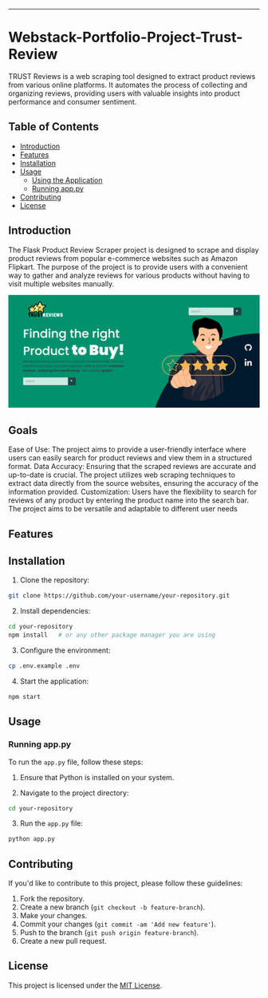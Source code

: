 

---

# Webstack-Portfolio-Project-Trust-Review

TRUST Reviews  is a web scraping tool designed to extract product reviews from various online platforms. It automates the process of collecting and organizing reviews, providing users with valuable insights into product performance and consumer sentiment.

## Table of Contents

- [Introduction](#introduction)
- [Features](#features)
- [Installation](#installation)
- [Usage](#usage)
  - [Using the Application](#using-the-application)
  - [Running app.py](#running-apppy)
- [Contributing](#contributing)
- [License](#license)

## Introduction
The Flask Product Review Scraper project is designed to scrape and display product reviews from popular e-commerce websites such as Amazon Flipkart. The purpose of the project is to provide users with a convenient way to gather and analyze reviews for various products without having to visit multiple websites manually.

![Example screenshot](./screen/trust.PNG)


## Goals

Ease of Use: The project aims to provide a user-friendly interface where users can easily search for product reviews and view them in a structured format.
Data Accuracy: Ensuring that the scraped reviews are accurate and up-to-date is crucial. The project utilizes web scraping techniques to extract data directly from the source websites, ensuring the accuracy of the information provided.
Customization: Users have the flexibility to search for reviews of any product by entering the product name into the search bar. The project aims to be versatile and adaptable to different user needs




## Features




## Installation

1. Clone the repository:

```bash
git clone https://github.com/your-username/your-repository.git
```

2. Install dependencies:

```bash
cd your-repository
npm install   # or any other package manager you are using
```

3. Configure the environment:

```bash
cp .env.example .env
```

4. Start the application:

```bash
npm start
```

## Usage



### Running app.py

To run the `app.py` file, follow these steps:

1. Ensure that Python is installed on your system.

2. Navigate to the project directory:

```bash
cd your-repository
```

3. Run the `app.py` file:

```bash
python app.py
```

## Contributing

If you'd like to contribute to this project, please follow these guidelines:

1. Fork the repository.
2. Create a new branch (`git checkout -b feature-branch`).
3. Make your changes.
4. Commit your changes (`git commit -am 'Add new feature'`).
5. Push to the branch (`git push origin feature-branch`).
6. Create a new pull request.

## License

This project is licensed under the [MIT License](LICENSE).
